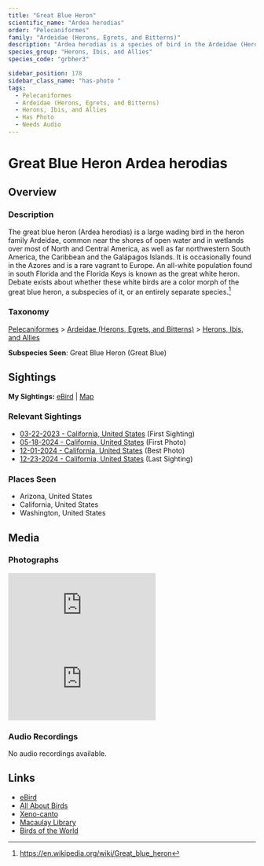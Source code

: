 ```yaml
---
title: "Great Blue Heron"
scientific_name: "Ardea herodias"
order: "Pelecaniformes"
family: "Ardeidae (Herons, Egrets, and Bitterns)"
description: "Ardea herodias is a species of bird in the Ardeidae (Herons, Egrets, and Bitterns) family. It has been observed 21 times. It has been photographed."
species_group: "Herons, Ibis, and Allies"
species_code: "grbher3"

sidebar_position: 178
sidebar_class_name: "has-photo "
tags: 
  - Pelecaniformes
  - Ardeidae (Herons, Egrets, and Bitterns)
  - Herons, Ibis, and Allies
  - Has Photo
  - Needs Audio
---
```


# Great Blue Heron <span className='sci_name'>Ardea herodias</span>

## Overview

### Description
The great blue heron (Ardea herodias) is a large wading bird in the heron family Ardeidae, common near the shores of open water and in wetlands over most of North and Central America, as well as far northwestern South America, the Caribbean and the Galápagos Islands. It is occasionally found in the Azores and is a rare vagrant to Europe. An all-white population found in south Florida and the Florida Keys is known as the great white heron. Debate exists about whether these white birds are a color morph of the great blue heron, a subspecies of it, or an entirely separate species.[^1]

[^1]: https://en.wikipedia.org/wiki/Great_blue_heron

### Taxonomy
[Pelecaniformes](/tags/pelecaniformes) > [Ardeidae (Herons, Egrets, and Bitterns)](/tags/ardeidae-herons-egrets-and-bitterns) > [Herons, Ibis, and Allies](/tags/herons-ibis-and-allies)

**Subspecies Seen**: Great Blue Heron (Great Blue)


## Sightings

**My Sightings:** [eBird](https://ebird.org/lifelist?r=world&time=life&spp=grbher3) | [Map](/map?species_code=grbher3)

### Relevant Sightings

* [03-22-2023 - California, United States](https://ebird.org/checklist/S206227433) (First Sighting)
* [05-18-2024 - California, United States](https://ebird.org/checklist/S175378784) (First Photo)
* [12-01-2024 - California, United States](https://ebird.org/checklist/S204217558) (Best Photo)
* [12-23-2024 - California, United States](https://ebird.org/checklist/S206318000) (Last Sighting)

### Places Seen

* Arizona, United States
* California, United States
* Washington, United States



## Media
### Photographs
<iframe className="photo_iframe vertical" src="https://macaulaylibrary.org/asset/626996232/embed" frameBorder="0" allowFullScreen></iframe>
<iframe className="photo_iframe vertical" src="https://macaulaylibrary.org/asset/619242587/embed" frameBorder="0" allowFullScreen></iframe>

### Audio Recordings
No audio recordings available.

## Links
* [eBird](https://ebird.org/species/grbher3) 
* [All About Birds](https://www.allaboutbirds.org/guide/grbher3) 
* [Xeno-canto](https://www.xeno-canto.org/species/ardea-herodias) 
* [Macaulay Library](https://search.macaulaylibrary.org/catalog?taxonCode=grbher3&sort=rating_rank_desc)
* [Birds of the World](https://birdsoftheworld.org/bow/species/grbher3)
